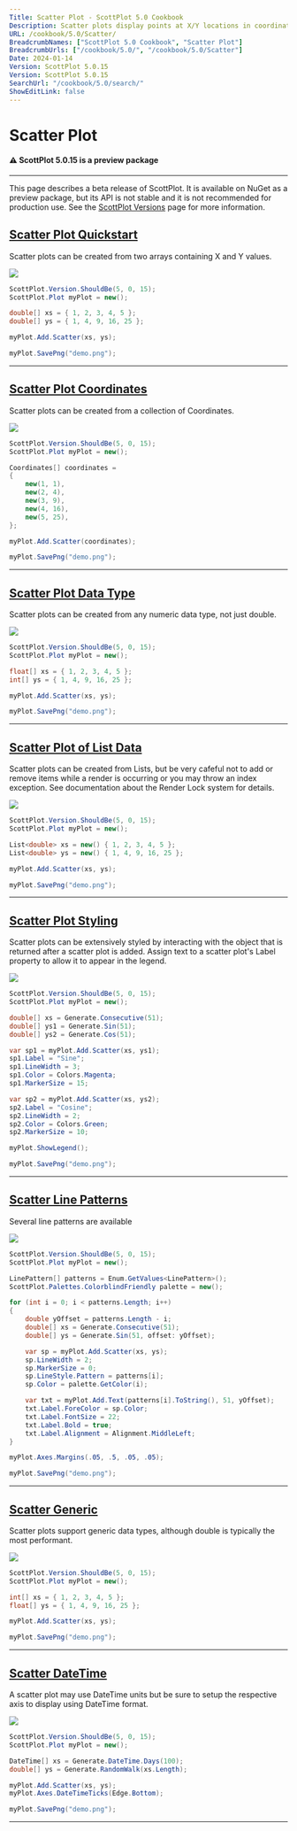 ```yaml
---
Title: Scatter Plot - ScottPlot 5.0 Cookbook
Description: Scatter plots display points at X/Y locations in coordinate space.
URL: /cookbook/5.0/Scatter/
BreadcrumbNames: ["ScottPlot 5.0 Cookbook", "Scatter Plot"]
BreadcrumbUrls: ["/cookbook/5.0/", "/cookbook/5.0/Scatter"]
Date: 2024-01-14
Version: ScottPlot 5.0.15
Version: ScottPlot 5.0.15
SearchUrl: "/cookbook/5.0/search/"
ShowEditLink: false
---
```


# Scatter Plot



<div class='alert alert-warning' role='alert'><h4 class='alert-heading py-0 my-0'>⚠️ ScottPlot 5.0.15 is a preview package</h4><hr /><p class='mb-0'><span class='fw-semibold'>This page describes a beta release of ScottPlot.</span> It is available on NuGet as a preview package, but its API is not stable and it is not recommended for production use. See the <a href='https://scottplot.net/versions/'>ScottPlot Versions</a> page for more information. </p></div>



<h2><a href='/cookbook/5.0/Scatter/ScatterQuickstart'>Scatter Plot Quickstart</a></h2>

Scatter plots can be created from two arrays containing X and Y values.

[![](/cookbook/5.0/images/ScatterQuickstart.png)](/cookbook/5.0/images/ScatterQuickstart.png)

```cs
ScottPlot.Version.ShouldBe(5, 0, 15);
ScottPlot.Plot myPlot = new();

double[] xs = { 1, 2, 3, 4, 5 };
double[] ys = { 1, 4, 9, 16, 25 };

myPlot.Add.Scatter(xs, ys);

myPlot.SavePng("demo.png");

```

<hr class='my-5 invisible'>


<h2><a href='/cookbook/5.0/Scatter/ScatterCoordinates'>Scatter Plot Coordinates</a></h2>

Scatter plots can be created from a collection of Coordinates.

[![](/cookbook/5.0/images/ScatterCoordinates.png)](/cookbook/5.0/images/ScatterCoordinates.png)

```cs
ScottPlot.Version.ShouldBe(5, 0, 15);
ScottPlot.Plot myPlot = new();

Coordinates[] coordinates =
{
    new(1, 1),
    new(2, 4),
    new(3, 9),
    new(4, 16),
    new(5, 25),
};

myPlot.Add.Scatter(coordinates);

myPlot.SavePng("demo.png");

```

<hr class='my-5 invisible'>


<h2><a href='/cookbook/5.0/Scatter/ScatterDataType'>Scatter Plot Data Type</a></h2>

Scatter plots can be created from any numeric data type, not just double.

[![](/cookbook/5.0/images/ScatterDataType.png)](/cookbook/5.0/images/ScatterDataType.png)

```cs
ScottPlot.Version.ShouldBe(5, 0, 15);
ScottPlot.Plot myPlot = new();

float[] xs = { 1, 2, 3, 4, 5 };
int[] ys = { 1, 4, 9, 16, 25 };

myPlot.Add.Scatter(xs, ys);

myPlot.SavePng("demo.png");

```

<hr class='my-5 invisible'>


<h2><a href='/cookbook/5.0/Scatter/ScatterList'>Scatter Plot of List Data</a></h2>

Scatter plots can be created from Lists, but be very cafeful not to add or remove items while a render is occurring or you may throw an index exception. See documentation about the Render Lock system for details.

[![](/cookbook/5.0/images/ScatterList.png)](/cookbook/5.0/images/ScatterList.png)

```cs
ScottPlot.Version.ShouldBe(5, 0, 15);
ScottPlot.Plot myPlot = new();

List<double> xs = new() { 1, 2, 3, 4, 5 };
List<double> ys = new() { 1, 4, 9, 16, 25 };

myPlot.Add.Scatter(xs, ys);

myPlot.SavePng("demo.png");

```

<hr class='my-5 invisible'>


<h2><a href='/cookbook/5.0/Scatter/ScatterStyling'>Scatter Plot Styling</a></h2>

Scatter plots can be extensively styled by interacting with the object that is returned after a scatter plot is added. Assign text to a scatter plot's Label property to allow it to appear in the legend.

[![](/cookbook/5.0/images/ScatterStyling.png)](/cookbook/5.0/images/ScatterStyling.png)

```cs
ScottPlot.Version.ShouldBe(5, 0, 15);
ScottPlot.Plot myPlot = new();

double[] xs = Generate.Consecutive(51);
double[] ys1 = Generate.Sin(51);
double[] ys2 = Generate.Cos(51);

var sp1 = myPlot.Add.Scatter(xs, ys1);
sp1.Label = "Sine";
sp1.LineWidth = 3;
sp1.Color = Colors.Magenta;
sp1.MarkerSize = 15;

var sp2 = myPlot.Add.Scatter(xs, ys2);
sp2.Label = "Cosine";
sp2.LineWidth = 2;
sp2.Color = Colors.Green;
sp2.MarkerSize = 10;

myPlot.ShowLegend();

myPlot.SavePng("demo.png");

```

<hr class='my-5 invisible'>


<h2><a href='/cookbook/5.0/Scatter/ScatterLinePatterns'>Scatter Line Patterns</a></h2>

Several line patterns are available

[![](/cookbook/5.0/images/ScatterLinePatterns.png)](/cookbook/5.0/images/ScatterLinePatterns.png)

```cs
ScottPlot.Version.ShouldBe(5, 0, 15);
ScottPlot.Plot myPlot = new();

LinePattern[] patterns = Enum.GetValues<LinePattern>();
ScottPlot.Palettes.ColorblindFriendly palette = new();

for (int i = 0; i < patterns.Length; i++)
{
    double yOffset = patterns.Length - i;
    double[] xs = Generate.Consecutive(51);
    double[] ys = Generate.Sin(51, offset: yOffset);

    var sp = myPlot.Add.Scatter(xs, ys);
    sp.LineWidth = 2;
    sp.MarkerSize = 0;
    sp.LineStyle.Pattern = patterns[i];
    sp.Color = palette.GetColor(i);

    var txt = myPlot.Add.Text(patterns[i].ToString(), 51, yOffset);
    txt.Label.ForeColor = sp.Color;
    txt.Label.FontSize = 22;
    txt.Label.Bold = true;
    txt.Label.Alignment = Alignment.MiddleLeft;
}

myPlot.Axes.Margins(.05, .5, .05, .05);

myPlot.SavePng("demo.png");

```

<hr class='my-5 invisible'>


<h2><a href='/cookbook/5.0/Scatter/ScatterGeneric'>Scatter Generic</a></h2>

Scatter plots support generic data types, although double is typically the most performant.

[![](/cookbook/5.0/images/ScatterGeneric.png)](/cookbook/5.0/images/ScatterGeneric.png)

```cs
ScottPlot.Version.ShouldBe(5, 0, 15);
ScottPlot.Plot myPlot = new();

int[] xs = { 1, 2, 3, 4, 5 };
float[] ys = { 1, 4, 9, 16, 25 };

myPlot.Add.Scatter(xs, ys);

myPlot.SavePng("demo.png");

```

<hr class='my-5 invisible'>


<h2><a href='/cookbook/5.0/Scatter/ScatterDateTime'>Scatter DateTime</a></h2>

A scatter plot may use DateTime units but be sure to setup the respective axis to display using DateTime format.

[![](/cookbook/5.0/images/ScatterDateTime.png)](/cookbook/5.0/images/ScatterDateTime.png)

```cs
ScottPlot.Version.ShouldBe(5, 0, 15);
ScottPlot.Plot myPlot = new();

DateTime[] xs = Generate.DateTime.Days(100);
double[] ys = Generate.RandomWalk(xs.Length);

myPlot.Add.Scatter(xs, ys);
myPlot.Axes.DateTimeTicks(Edge.Bottom);

myPlot.SavePng("demo.png");

```

<hr class='my-5 invisible'>

